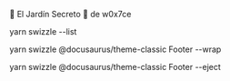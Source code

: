 🌵 El Jardín Secreto 🌵 de w0x7ce


yarn swizzle --list

yarn swizzle @docusaurus/theme-classic Footer --wrap


yarn swizzle @docusaurus/theme-classic Footer --eject

